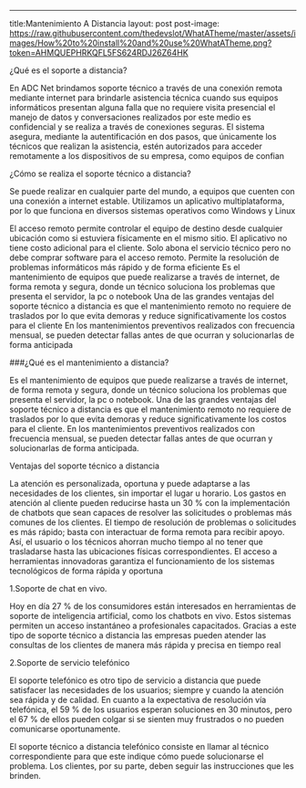 ---
title:Mantenimiento A Distancia 
layout: post
post-image: https://raw.githubusercontent.com/thedevslot/WhatATheme/master/assets/images/How%20to%20install%20and%20use%20WhatATheme.png?token=AHMQUEPHRKQFL5FS624RDJ26Z64HK

¿Qué es el soporte a distancia?

En ADC Net brindamos soporte técnico a través de una conexión remota mediante internet para brindarle asistencia técnica cuando sus equipos informáticos presentan alguna falla que no requiere visita presencial el manejo de datos y conversaciones realizados por este medio es confidencial y se realiza a través de conexiones seguras. El sistema asegura, mediante la autentificación en dos pasos, que únicamente los técnicos que realizan la asistencia, estén autorizados para acceder remotamente a los dispositivos de su empresa, como equipos de confian

¿Cómo se realiza el soporte técnico a distancia?

Se puede realizar en cualquier parte del mundo, a equipos que cuenten con una conexión a internet estable. Utilizamos un aplicativo multiplataforma, por lo que funciona en diversos sistemas operativos como Windows y Linux

El acceso remoto permite controlar el equipo de destino desde cualquier ubicación como si estuviera físicamente en el mismo sitio.
El aplicativo no tiene costo adicional para el cliente. Solo abona el servicio técnico pero no debe comprar software para el acceso remoto.
Permite la resolución de problemas informáticos más rápido y de forma eficiente
Es el mantenimiento de equipos que puede realizarse a través de internet, de forma remota y segura, donde un técnico soluciona los problemas que presenta el servidor, la pc o notebook
Una de las grandes ventajas del soporte técnico a distancia es que el mantenimiento remoto no requiere de traslados por lo que evita demoras y reduce significativamente los costos para el cliente
En los mantenimientos preventivos realizados con frecuencia mensual, se pueden detectar fallas antes de que ocurran y solucionarlas de forma anticipada

###¿Qué es el mantenimiento a distancia?

Es el mantenimiento de equipos que puede realizarse a través de internet, de forma remota y segura, donde un técnico soluciona los problemas que presenta el servidor, la pc o notebook.
Una de las grandes ventajas del soporte técnico a distancia es que el mantenimiento remoto no requiere de traslados por lo que evita demoras y reduce significativamente los costos para el cliente.
En los mantenimientos preventivos realizados con frecuencia mensual, se pueden detectar fallas antes de que ocurran y solucionarlas de forma anticipada.


Ventajas del soporte técnico a distancia 

La atención es personalizada, oportuna y puede adaptarse a las necesidades de los clientes, sin importar el lugar u horario.
Los gastos en atención al cliente pueden reducirse hasta un 30 % con la implementación de chatbots que sean capaces de resolver las solicitudes o problemas más comunes de los clientes. 
El tiempo de resolución de problemas o solicitudes es más rápido; basta con interactuar de forma remota para recibir apoyo. Así, el usuario o los técnicos ahorran mucho tiempo al no tener que trasladarse hasta las ubicaciones físicas correspondientes.
El acceso a herramientas innovadoras garantiza el funcionamiento de los sistemas tecnológicos de forma rápida y oportuna

1.Soporte de chat en vivo.

Hoy en día 27 % de los consumidores están interesados en herramientas de soporte de inteligencia artificial, como los chatbots en vivo. Estos sistemas permiten un acceso instantáneo a profesionales capacitados. Gracias a este tipo de soporte técnico a distancia las empresas pueden atender las consultas de los clientes de manera más rápida y precisa en tiempo real

2.Soporte de servicio telefónico

El soporte telefónico es otro tipo de servicio a distancia que puede satisfacer las necesidades de los usuarios; siempre y cuando la atención sea rápida y de calidad. En cuanto a la expectativa de resolución vía telefónica, el 59 % de los usuarios esperan soluciones en 30 minutos, pero el 67 % de ellos pueden colgar si se sienten muy frustrados o no pueden comunicarse oportunamente. 

El soporte técnico a distancia telefónico consiste en llamar al técnico correspondiente para que este indique cómo puede solucionarse el problema. Los clientes, por su parte, deben seguir las instrucciones que les brinden.

